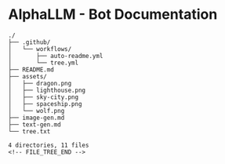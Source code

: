 # AlphaLLM - Bot Documentation

<!-- START_CONTENT -->
<!-- END_CONTENT -->

<!-- FILE_TREE_START -->
```
./
├── .github/
│   └── workflows/
│       ├── auto-readme.yml
│       └── tree.yml
├── README.md
├── assets/
│   ├── dragon.png
│   ├── lighthouse.png
│   ├── sky-city.png
│   ├── spaceship.png
│   └── wolf.png
├── image-gen.md
├── text-gen.md
└── tree.txt

4 directories, 11 files
<!-- FILE_TREE_END -->

